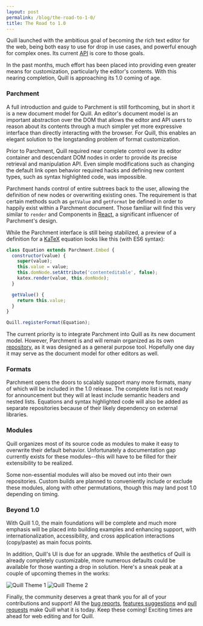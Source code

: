 ```yaml
---
layout: post
permalink: /blog/the-road-to-1-0/
title: The Road to 1.0
---
```


Quill launched with the ambitious goal of becoming *the* rich text editor for the web, being both easy to use for drop in use cases, and powerful enough for complex ones. Its current [API](/docs/api/) is core to those goals.

In the past months, much effort has been placed into providing even greater means for customization, particularly the editor's contents. With this nearing completion, Quill is approaching its 1.0 coming of age.


### Parchment

A full introduction and guide to Parchment is still forthcoming, but in short it is a new document model for Quill. An editor's document model is an important abstraction over the DOM that allows the editor and API users to reason about its contents through a much simpler yet more expressive interface than directly interacting with the browser. For Quill, this enables an elegant solution to the longstanding problem of format customization.

<!-- more -->

Prior to Parchment, Quill required near complete control over its editor container and descendant DOM nodes in order to provide its precise retrieval and manipulation API. Even simple modifications such as changing the default link open behavior required hacks and defining new content types, such as syntax highlighted code, was impossible.

Parchment hands control of entire subtrees back to the user, allowing the definition of new nodes or overwriting existing ones. The requirement is that certain methods such as `getValue` and `getFormat` be defined in order to happily exist within a Parchment document. Those familiar will find this very similar to `render` and Components in [React](http://facebook.github.io/react/), a significant influencer of Parchment's design.

While the Parchment interface is still being stabilized, a preview of a definition for a [KaTeX](https://github.com/Khan/KaTeX) equation looks like this (with ES6 syntax):

```javascript
class Equation extends Parchment.Embed {
  constructor(value) {
    super(value);
    this.value = value;
    this.domNode.setAttribute('contenteditable', false);
    katex.render(value, this.domNode);
  }

  getValue() {
    return this.value;
  }
}

Quill.registerFormat(Equation);
```

The current priority is to integrate Parchment into Quill as its new document model. However, Parchment is and will remain organized as its own [repository](https://github.com/quilljs/parchment), as it was designed as a general purpose tool. Hopefully one day it may serve as the document model for other editors as well.


### Formats

Parchment opens the doors to scalably support many more formats, many of which will be included in the 1.0 release. The complete list is not ready for announcement but they will at least include semantic headers and nested lists. Equations and syntax highlighted code will also be added as separate repositories because of their likely dependency on external libraries.


### Modules

Quill organizes most of its source code as modules to make it easy to overwrite their default behavior. Unfortunately a documentation gap currently exists for these modules--this will have to be filled for their extensibility to be realized.

Some non-essential modules will also be moved out into their own repositories. Custom builds are planned to conveniently include or exclude these modules, along with other permutations, though this may land post 1.0 depending on timing.


### Beyond 1.0

With Quill 1.0, the main foundations will be complete and much more emphasis will be placed into building examples and enhancing support, with internationalization, accessibility, and cross application interactions (copy/paste) as main focus points.

In addition, Quill's UI is due for an upgrade. While the aesthetics of Quill is already completely customizable, more numerous defaults could be available for those wanting a drop in solution. Here's a sneak peak at a couple of upcoming themes in the works:

<p>
  <img class="road-1-theme-preview" src="/assets/images/blog/theme-1.png" alt="Quill Theme 1">
  <img class="road-1-theme-preview" src="/assets/images/blog/theme-2.png" alt="Quill Theme 2">
</p>

Finally, the community deserves a great thank you for all of your contributions and support! All the [bug reports](https://github.com/quilljs/quill/labels/bug), [features suggestions](https://github.com/quilljs/quill/labels/feature) and [pull requests](https://github.com/quilljs/quill/pulls?q=is%3Apr) make Quill what it is today. Keep these coming! Exciting times are ahead for web editing and for Quill.
